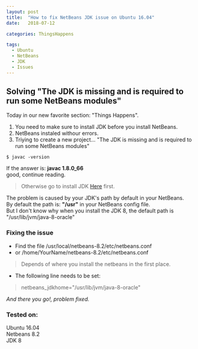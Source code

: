 ```yaml
---
layout: post
title:  "How to fix NetBeans JDK issue on Ubuntu 16.04"
date:   2018-07-12

categories: ThingsHappens

tags:
  - Ubuntu
  - NetBeans
  - JDK
  - Issues
---
```


## Solving "The JDK is missing and is required to run some NetBeans modules"

Today in our new favorite section: "Things Happens".

1.  You need to make sure to install JDK before you install NetBeans.
2.  NetBeans instaled withour errors.
3.  Triying to create a new project... "The JDK is missing and is required to run some NetBeans modules"

<!-- more -->

```
$ javac -version
```
If the answer is: **javac 1.8.0_66** <br />
good, continue reading.

> Otherwise go to install JDK [Here](http://www.oracle.com/technetwork/java/javase/downloads/jdk8-downloads-2133151.html) first.

The problem is caused by your JDK's path by default in your NetBeans. <br />
By default the path is: **"/usr"** in your NetBeans config file. <br />
But I don't know why when you install the JDK 8, the default path is "/usr/lib/jvm/java-8-oracle" <br />


###  Fixing the issue

* Find the file /usr/local/netbeans-8.2/etc/netbeans.conf
* or /home/YourName/netbeans-8.2/etc/netbeans.conf

> Depends of where you install the netbeans in the first place.

* The following line needs to be set:
> netbeans_jdkhome="/usr/lib/jvm/java-8-oracle"

*And there you go!, problem fixed.*

### Tested on:
Ubuntu 16.04 <br />
Netbeans 8.2 <br />
JDK 8
